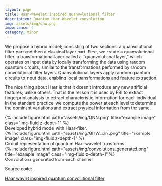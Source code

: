 ```yaml
---
layout: page
title: Haar-Wavelet inspired Quanvolutional filter
description: Quantum Haar-Wavelet convolution 
img: assets/img/qhw.png
importance: 4
category: Minor
---
```


We propose a hybrid model; consisting of two sections: a quanvolutional filter part and then a classical layer part. First, we create a quanvolutional filter. a transformational layer called a ``quanvolutional layer,” which operates on input data by locally transforming the data using random quantum circuits, similar to the transformations performed by random convolutional filter layers. Quanvolutional layers apply random quantum circuits to input data, enabling local transformations and feature extraction.

The nice thing about Haar is that it doesn’t introduce any new artificial features; unlike others. That is the reason it is used by FBI to extract fingerprint analysis to extract characteristic information for each individual.
In the standard practice, we compute the power at each level to determine the dominant variations and extract physical information from the same.


<div class="row">
    <div class="col-sm mt-1 mt-md-0">
        {% include figure.html path="assets/img/QNN.png" title="example image" class="img-fluid z-depth-1" %}
    </div>
</div>
<div class="caption">
    Developed hybrid model with Haar-filter.
</div>

<div class="row">
    <div class="col-sm mt-1 mt-md-0">
        {% include figure.html path="assets/img/QHW_circ.png" title="example image" class="img-fluid z-depth-1" %}
    </div>
</div>
<div class="caption">
    Circuit representation of quantum Haar wavelet transforms. 
</div>


<div class="row justify-content-sm-center">
    <div class="col-sm mt-1 mt-md-0">
        {% include figure.html path="assets/img/convolutions_generated.png" title="example image" class="img-fluid z-depth-1" %}
    </div>
</div>
<div class="caption">
    Convolutions generated from each channel
</div>

Source code: 

[Haar wavlet inspired quantum convolutional filter](https://github.com/Next-di-mension/end-to-end-trainable-GNN.git)
